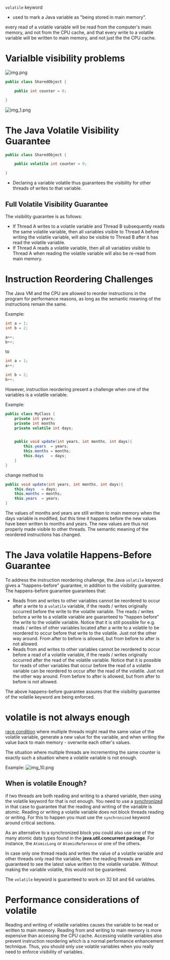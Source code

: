 
`volatile` keyword

- used to mark a Java variable as "being stored in main memory".

every read of a volatile variable will be read from the computer's main memory, 
and not from the CPU cache, 
and that every write to a volatile variable will be written to main memory, 
and not just the the CPU cache.

# Varialble visibility problems


![img.png](img.png)

```java
public class SharedObject {

    public int counter = 0;

}
```

![img_1.png](img_1.png)

# The Java Volatile Visibility Guarantee

```java
public class SharedObject {

    public volatile int counter = 0;

}
```
- Declaring a variable volatile thus guarantees the visibility for other threads of writes to that variable.

## Full Volatile Visibility Guarantee
The visibility guarantee is as follows:

- If Thread A writes to a volatile variable and Thread B subsequently reads the same volatile variable, then all variables visible to Thread A before writing the volatile variable, will also be visible to Thread B after it has read the volatile variable.
- If Thread A reads a volatile variable, then all all variables visible to Thread A when reading the volatile variable will also be re-read from main memory.

# Instruction Reordering Challenges
The Java VM and the CPU are allowed to reorder instructions in the program for performance reasons, 
as long as the semantic meaning of the instructions remain the same.

Example:
```java
int a = 1;
int b = 2;

a++;
b++;
```
to
```java
int a = 1;
a++;

int b = 2;
b++;
```
However, instruction reordering present a challenge when one of the variables is a volatile variable.

Example:
```java
public class MyClass {
    private int years;
    private int months
    private volatile int days;


    public void update(int years, int months, int days){
        this.years  = years;
        this.months = months;
        this.days   = days;
    }
}
```
change method to
```java
public void update(int years, int months, int days){
    this.days   = days;
    this.months = months;
    this.years  = years;
}
```
The values of months and years are still written to main memory when the days variable is modified, 
but this time it happens before the new values have been written to months and years. 
The new values are thus not properly made visible to other threads. 
The semantic meaning of the reordered instructions has changed.

# The Java volatile Happens-Before Guarantee
To address the instruction reordering challenge, 
the Java `volatile` keyword gives a "happens-before" guarantee, 
in addition to the visibility guarantee. 
The happens-before guarantee guarantees that:

- Reads from and writes to other variables cannot be reordered to occur after a write to a `volatile` variable, if the reads / writes originally occurred before the write to the volatile variable.
The reads / writes before a write to a volatile variable are guaranteed to "happen before" the write to the volatile variable. Notice that it is still possible for e.g. reads / writes of other variables located after a write to a volatile to be reordered to occur before that write to the volatile. Just not the other way around. From after to before is allowed, but from before to after is not allowed.
- Reads from and writes to other variables cannot be reordered to occur before a read of a volatile variable, if the reads / writes originally occurred after the read of the volatile variable. Notice that it is possible for reads of other variables that occur before the read of a volatile variable can be reordered to occur after the read of the volatile. Just not the other way around. From before to after is allowed, but from after to before is not allowed.

The above happens-before guarantee assures that the visibility guarantee of the volatile keyword are being enforced.

# volatile is not always enough
[race condition](https://jenkov.com/tutorials/java-concurrency/race-conditions-and-critical-sections.html) where multiple threads might read the same value of the volatile variable, generate a new value for the variable, and when writing the value back to main memory - overwrite each other's values.

The situation where multiple threads are incrementing the same counter is exactly such a situation where a volatile variable is not enough.

Example:
![img_10.png](img_10.png)

## When is volatile Enough?
if two threads are both reading and writing to a shared variable, 
then using the volatile keyword for that is not enough. 
You need to use a [synchronized](https://jenkov.com/tutorials/java-concurrency/synchronized.html) in that case to guarantee that the reading and writing of the variable is atomic.
Reading or writing a volatile variable does not block threads reading or writing. 
For this to happen you must use the `synchronized` keyword around critical sections.

As an alternative to a synchronized block you could also use one of the many atomic data types found in the **java.util.concurrent package**. For instance, the `AtomicLong` or `AtomicReference` or one of the others.

In case only one thread reads and writes the value of a volatile variable and other threads only read the variable, then the reading threads are guaranteed to see the latest value written to the volatile variable. Without making the variable volatile, this would not be guaranteed.

The `volatile` keyword is guaranteed to work on 32 bit and 64 variables.

# Performance considerations of volatile
Reading and writing of volatile variables causes the variable to be read or written to main memory. 
Reading from and writing to main memory is more expensive than accessing the CPU cache. 
Accessing volatile variables also prevent instruction reordering which is a normal performance enhancement technique. 
Thus, you should only use volatile variables when you really need to enforce visibility of variables.

<!-- https://jenkov.com/tutorials/java-concurrency/volatile.html -->